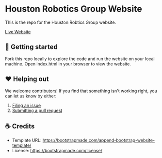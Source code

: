 # Houston Robotics Group Website

This is the repo for the Houston Robtics Group website.

[Live Website](https://houstonroboticsgroup.com/)

## 🚀 Getting started

Fork this repo locally to explore the code and run the website on your local machine. Open index.html in your browser to view the website.

## ❤️ Helping out

We welcome contributors! If you find that something isn't working right, you can let us know by either:

1. [Filing an issue](https://github.com//Houston-Robotics-Group/houston-robotics-group.github.io/issues)
2. [Submitting a pull request](https://github.com//Houston-Robotics-Group/houston-robotics-group.github.io/pulls)

## ☕ Credits
- Template URL: https://bootstrapmade.com/append-bootstrap-website-template/
- License: https://bootstrapmade.com/license/